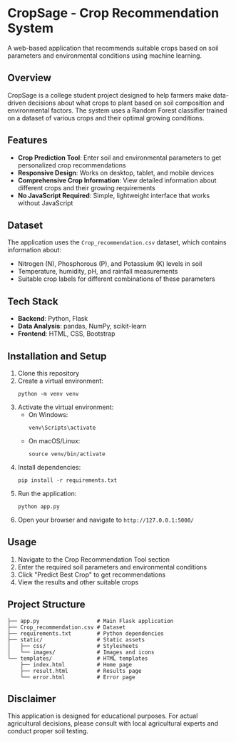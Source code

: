 # CropSage - Crop Recommendation System

A web-based application that recommends suitable crops based on soil parameters and environmental conditions using machine learning.

## Overview

CropSage is a college student project designed to help farmers make data-driven decisions about what crops to plant based on soil composition and environmental factors. The system uses a Random Forest classifier trained on a dataset of various crops and their optimal growing conditions.

## Features

- **Crop Prediction Tool**: Enter soil and environmental parameters to get personalized crop recommendations
- **Responsive Design**: Works on desktop, tablet, and mobile devices
- **Comprehensive Crop Information**: View detailed information about different crops and their growing requirements
- **No JavaScript Required**: Simple, lightweight interface that works without JavaScript

## Dataset

The application uses the `Crop_recommendation.csv` dataset, which contains information about:

- Nitrogen (N), Phosphorous (P), and Potassium (K) levels in soil
- Temperature, humidity, pH, and rainfall measurements
- Suitable crop labels for different combinations of these parameters

## Tech Stack

- **Backend**: Python, Flask
- **Data Analysis**: pandas, NumPy, scikit-learn
- **Frontend**: HTML, CSS, Bootstrap

## Installation and Setup

1. Clone this repository
2. Create a virtual environment:
   ```
   python -m venv venv
   ```
3. Activate the virtual environment:
   - On Windows:
     ```
     venv\Scripts\activate
     ```
   - On macOS/Linux:
     ```
     source venv/bin/activate
     ```
4. Install dependencies:
   ```
   pip install -r requirements.txt
   ```
5. Run the application:
   ```
   python app.py
   ```
6. Open your browser and navigate to `http://127.0.0.1:5000/`

## Usage

1. Navigate to the Crop Recommendation Tool section
2. Enter the required soil parameters and environmental conditions
3. Click "Predict Best Crop" to get recommendations
4. View the results and other suitable crops

## Project Structure

```
├── app.py                  # Main Flask application
├── Crop_recommendation.csv # Dataset
├── requirements.txt        # Python dependencies
├── static/                 # Static assets
│   ├── css/                # Stylesheets
│   └── images/             # Images and icons
└── templates/              # HTML templates
    ├── index.html          # Home page
    ├── result.html         # Results page
    └── error.html          # Error page
```

## Disclaimer

This application is designed for educational purposes. For actual agricultural decisions, please consult with local agricultural experts and conduct proper soil testing. 